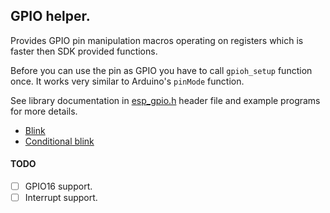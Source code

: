 ## GPIO helper.

Provides GPIO pin manipulation macros operating on registers which is 
faster then SDK provided functions.

Before you can use the pin as GPIO you have to call `gpioh_setup` function
once. It works very similar to Arduino's `pinMode` function. 

See library documentation in [esp_gpio.h](include/gpio_helper.h) header file and 
example programs for more details.

- [Blink](../../examples/blink)
- [Conditional blink](../../examples/blink_cond)

#### TODO

- [ ] GPIO16 support. 
- [ ] Interrupt support.
